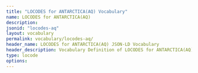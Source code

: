 ```yaml
---
title: "LOCODES for ANTARCTICA(AQ) Vocabulary"
name: LOCODES for ANTARCTICA(AQ) 
description: 
jsonid: "locodes-aq"
layout: vocabulary
permalink: vocabulary/locodes-aq/
header_name: LOCODES for ANTARCTICA(AQ) JSON-LD Vocabulary
header_description: Vocabulary Definition of LOCODES for ANTARCTICA(AQ) semantics in HTML format. JSON-LD format is available at [locodes-aq.jsonld](https://edi3.org/vocabulary/locodes-aq.jsonld)
type: locode
options:
---
```

